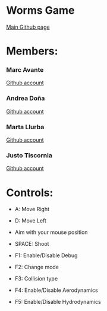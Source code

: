 # Worms Game
[Main Github page](https://github.com/MarcoXAvante/WormsProject)

# **Members**:
### Marc Avante 
[Github account](https://github.com/MarcoXAvante)

### Andrea Doña

[Github account](https://github.com/poderoculto5)

### Marta Llurba

[Github account](https://github.com/Marta-24)

### Justo Tiscornia 

[Github account](https://github.com/Jusstox)


# Controls:

- A: Move Right

- D: Move Left

- Aim with your mouse position

- SPACE: Shoot

- F1: Enable/Disable Debug

- F2: Change mode

- F3: Collision type

- F4: Enable/Disable Aerodynamics

- F5: Enable/Disable Hydrodynamics
